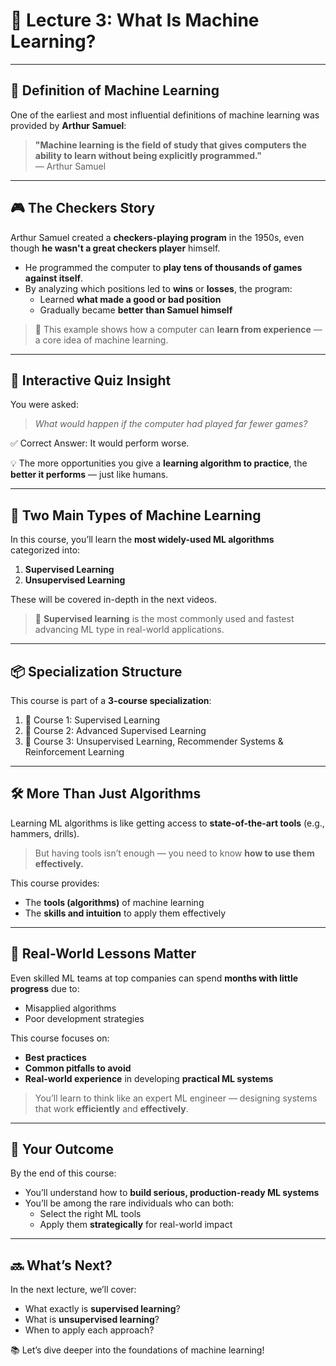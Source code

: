 # 📘 Lecture 3: What Is Machine Learning?

---

## 📖 Definition of Machine Learning

One of the earliest and most influential definitions of machine learning was provided by **Arthur Samuel**:

> **"Machine learning is the field of study that gives computers the ability to learn without being explicitly programmed."**  
> — Arthur Samuel

---

## 🎮 The Checkers Story

Arthur Samuel created a **checkers-playing program** in the 1950s, even though **he wasn't a great checkers player** himself.

- He programmed the computer to **play tens of thousands of games against itself**.
- By analyzing which positions led to **wins** or **losses**, the program:
  - Learned **what made a good or bad position**
  - Gradually became **better than Samuel himself**

> 🧠 This example shows how a computer can **learn from experience** — a core idea of machine learning.

---

## 📝 Interactive Quiz Insight

You were asked:
> *What would happen if the computer had played far fewer games?*

✅ Correct Answer: It would perform worse.

💡 The more opportunities you give a **learning algorithm to practice**, the **better it performs** — just like humans.

---

## 🧠 Two Main Types of Machine Learning

In this course, you’ll learn the **most widely-used ML algorithms** categorized into:

1. **Supervised Learning**
2. **Unsupervised Learning**

These will be covered in-depth in the next videos.

> 🥇 **Supervised learning** is the most commonly used and fastest advancing ML type in real-world applications.

---

## 📦 Specialization Structure

This course is part of a **3-course specialization**:

1. 📘 Course 1: Supervised Learning
2. 📗 Course 2: Advanced Supervised Learning
3. 📙 Course 3: Unsupervised Learning, Recommender Systems & Reinforcement Learning

---

## 🛠️ More Than Just Algorithms

Learning ML algorithms is like getting access to **state-of-the-art tools** (e.g., hammers, drills).

> But having tools isn’t enough — you need to know **how to use them effectively.**

This course provides:

- The **tools (algorithms)** of machine learning
- The **skills and intuition** to apply them effectively

---

## 🚧 Real-World Lessons Matter

Even skilled ML teams at top companies can spend **months with little progress** due to:
- Misapplied algorithms
- Poor development strategies

This course focuses on:

- **Best practices**
- **Common pitfalls to avoid**
- **Real-world experience** in developing **practical ML systems**

> You’ll learn to think like an expert ML engineer — designing systems that work **efficiently** and **effectively**.

---

## 🧠 Your Outcome

By the end of this course:

- You’ll understand how to **build serious, production-ready ML systems**
- You’ll be among the rare individuals who can both:
  - Select the right ML tools
  - Apply them **strategically** for real-world impact

---

## 🔜 What’s Next?

In the next lecture, we’ll cover:

- What exactly is **supervised learning**?
- What is **unsupervised learning**?
- When to apply each approach?

📚 Let’s dive deeper into the foundations of machine learning!

